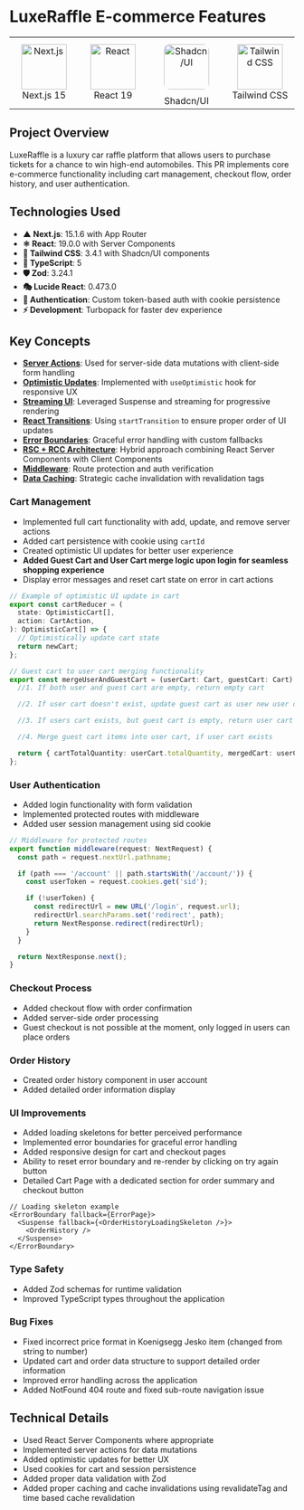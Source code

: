 # LuxeRaffle E-commerce Features

<div align="center">
  <table border="0">
    <tr>
      <td align="center" width="200">
        <a href="https://nextjs.org/">
          <img src="https://assets.vercel.com/image/upload/v1662130559/nextjs/Icon_dark_background.png" width="80" height="80" alt="Next.js" />
        </a>
        <br />Next.js 15
      </td>
      <td align="center" width="200">
        <a href="https://react.dev/">
          <img src="https://upload.wikimedia.org/wikipedia/commons/a/a7/React-icon.svg" width="80" height="80" alt="React" />
        </a>
        <br />React 19
      </td>
      <td align="center" width="200">
        <a href="https://ui.shadcn.com/">
          <img src="https://avatars.githubusercontent.com/u/139895814?v=4
          " width="80" height="80" alt="Shadcn/UI" style="background-color: transparent; padding: 10px; border-radius: 20px;" />
        </a>
        <br />Shadcn/UI
      </td>
      <td align="center" width="200">
        <a href="https://tailwindcss.com/">
          <img src="https://upload.wikimedia.org/wikipedia/commons/d/d5/Tailwind_CSS_Logo.svg" width="80" height="80" alt="Tailwind CSS" />
        </a>
        <br />Tailwind CSS
      </td>
    </tr>
  </table>
</div>

## Project Overview

LuxeRaffle is a luxury car raffle platform that allows users to purchase tickets for a chance to win high-end automobiles. This PR implements core e-commerce functionality including cart management, checkout flow, order history, and user authentication.

## Technologies Used

- **▲ Next.js**: 15.1.6 with App Router
- **⚛️ React**: 19.0.0 with Server Components
- **🎨 Tailwind CSS**: 3.4.1 with Shadcn/UI components
- **🔷 TypeScript**: 5
- **🛡️ Zod**: 3.24.1
- **🎭 Lucide React**: 0.473.0
- **🔐 Authentication**: Custom token-based auth with cookie persistence
- **⚡ Development**: Turbopack for faster dev experience

## Key Concepts

- **[Server Actions](https://nextjs.org/docs/app/building-your-application/data-fetching/server-actions)**: Used for server-side data mutations with client-side form handling
- **[Optimistic Updates](https://react.dev/reference/react/useOptimistic)**: Implemented with `useOptimistic` hook for responsive UX
- **[Streaming UI](https://react.dev/reference/react/Suspense)**: Leveraged Suspense and streaming for progressive rendering
- **[React Transitions](https://react.dev/reference/react/startTransition)**: Using `startTransition` to ensure proper order of UI updates
- **[Error Boundaries](https://react.dev/reference/react/Component#catching-rendering-errors-with-an-error-boundary)**: Graceful error handling with custom fallbacks
- **[RSC + RCC Architecture](https://nextjs.org/docs/app/building-your-application/rendering/server-components)**: Hybrid approach combining React Server Components with Client Components
- **[Middleware](https://nextjs.org/docs/app/building-your-application/routing/middleware)**: Route protection and auth verification
- **[Data Caching](https://nextjs.org/docs/app/building-your-application/caching)**: Strategic cache invalidation with revalidation tags

### Cart Management

- Implemented full cart functionality with add, update, and remove server actions
- Added cart persistence with cookie using `cartId`
- Created optimistic UI updates for better user experience
- **Added Guest Cart and User Cart merge logic upon login for seamless shopping experience**
- Display error messages and reset cart state on error in cart actions

```typescript
// Example of optimistic UI update in cart
export const cartReducer = (
  state: OptimisticCart[],
  action: CartAction,
): OptimisticCart[] => {
  // Optimistically update cart state
  return newCart;
};

// Guest cart to user cart merging functionality
export const mergeUserAndGuestCart = (userCart: Cart, guestCart: Cart) => {
  //1. If both user and guest cart are empty, return empty cart

  //2. If user cart doesn't exist, update guest cart as user new user cart

  //3. If users cart exists, but guest cart is empty, return user cart as is

  //4. Merge guest cart items into user cart, if user cart exists

  return { cartTotalQuantity: userCart.totalQuantity, mergedCart: userCart };
};
```

### User Authentication

- Added login functionality with form validation
- Implemented protected routes with middleware
- Added user session management using sid cookie

```typescript
// Middleware for protected routes
export function middleware(request: NextRequest) {
  const path = request.nextUrl.pathname;

  if (path === '/account' || path.startsWith('/account/')) {
    const userToken = request.cookies.get('sid');

    if (!userToken) {
      const redirectUrl = new URL('/login', request.url);
      redirectUrl.searchParams.set('redirect', path);
      return NextResponse.redirect(redirectUrl);
    }
  }

  return NextResponse.next();
}
```

### Checkout Process

- Added checkout flow with order confirmation
- Added server-side order processing
- Guest checkout is not possible at the moment, only logged in users can place orders

### Order History

- Created order history component in user account
- Added detailed order information display

### UI Improvements

- Added loading skeletons for better perceived performance
- Implemented error boundaries for graceful error handling
- Added responsive design for cart and checkout pages
- Ability to reset error boundary and re-render by clicking on try again button
- Detailed Cart Page with a dedicated section for order summary and checkout button

```tsx
// Loading skeleton example
<ErrorBoundary fallback={ErrorPage}>
  <Suspense fallback={<OrderHistoryLoadingSkeleton />}>
    <OrderHistory />
  </Suspense>
</ErrorBoundary>
```

### Type Safety

- Added Zod schemas for runtime validation
- Improved TypeScript types throughout the application

### Bug Fixes

- Fixed incorrect price format in Koenigsegg Jesko item (changed from string to number)
- Updated cart and order data structure to support detailed order information
- Improved error handling across the application
- Added NotFound 404 route and fixed sub-route navigation issue

## Technical Details

- Used React Server Components where appropriate
- Implemented server actions for data mutations
- Added optimistic updates for better UX
- Used cookies for cart and session persistence
- Added proper data validation with Zod
- Added proper caching and cache invalidations using revalidateTag and time based cache revalidation
